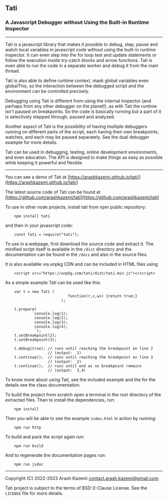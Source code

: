 
## Tati
### A Javascript Debugger without Using the Built-in Runtime Inspector

---

Tati is a javascript library that makes it possible to debug, step,
pause and watch local variables in javascript code without using the built-in
runtime inspector. It can even step into the for loop test and update statements 
or follow the execution inside try-catch blocks and arrow functions. Tati
is even able to run the code in a separate worker and debug it from the main
thread.

Tati is also able to define runtime context, mask global variables even
globalThis, so the interaction between the debugged script and the environment 
can be controlled precisely. 

Debugging using Tati is different from using the internal inspector (and 
perhaps from any other debugger on the planet!), as with Tati the runtime isn't 
paused on breakpoints. So the code is basically running but a part of it is 
selectively stepped through, paused and analyzed.

Another aspect of Tati is the possibility of having multiple debuggers
running on different parts of the script, each having their own breakpoints,
watches, and each may be paused separately. See the dual debugger example for
more details.

Tati can be used in debugging, testing, online development environments,
and even education. The API is designed to make things as easy as possible 
while keeping it powerful and flexible.

---

You can see a demo of Tati at
[https://arashkazemi.github.io/tati/](https://arashkazemi.github.io/tati/)

The latest source code of Tati can be found at
[https://github.com/arashkazemi/tati](https://github.com/arashkazemi/tati)

To use in other node projects, install tati from npm public repository:

        npm install tati  

and then in your javascript code:

        const Tati = require("tati");

To use in a webpage, first download the source code and extract it. The minified 
script itself is available in the `/dist` directory and the documentation 
can be found in the `/docs` and also in the source files. 

It is also available via unpkg CDN and can be included in HTML files using

        <script src="https://unpkg.com/tati/dist/tati.min.js"></script>
        
As a simple example Tati can be used like this:

        var t = new Tati (
                                function(r,c,ws) {return true;}
                             );

        t.prepare(
                `console.log(1);
                 console.log(2);
                 console.log(3);
                 console.log(4);
                 `);
        t.setBreakpoint(2);
        t.setBreakpoint(3);

        t.debug(true); // runs until reaching the breakpoint on line 2 
                       // (output:  1) 
        t.continue();  // runs until reaching the breakpoint on line 3 
                       // (output:  2) 
        t.continue();  // runs until end as no breakpoint remains
                       // (output:  3,4)

To know more about using Tati, see the included example and the for the details
see the class documentation.

To build the project from scratch open a terminal in the root directory
of the extracted files. Then to install the dependencies, run:

        npm install

Then you will be able to see the example `index.html` in action by 
running:

        npm run http

To build and pack the script again run:

        npm run build

And to regenerate the documentation pages run:

        npm run jsdoc

---

Copyright (C) 2022-2023 Arash Kazemi <contact.arash.kazemi@gmail.com>

Tati project is subject to the terms of BSD-2-Clause License. See the `LICENSE` file for more details.
